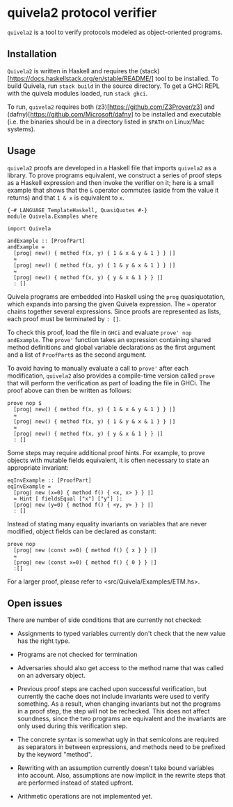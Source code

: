 # quivela2 protocol verifier

`quivela2` is a tool to verify protocols modeled as object-oriented programs.

## Installation

`Quivela2` is written in Haskell and requires the
(stack)[https://docs.haskellstack.org/en/stable/README/] tool to be installed.
To build Quivela, run `stack build` in the source directory. To get a GHCi REPL
with the quivela modules loaded, run `stack ghci`.

To run, `quivela2` requires both (z3)[https://github.com/Z3Prover/z3] and
(dafny)[https://github.com/Microsoft/dafny] to be installed and executable (i.e.
the binaries should be in a directory listed in `$PATH` on Linux/Mac systems).

## Usage

`quivela2` proofs are developed in a Haskell file that imports `quivela2` as a
library. To prove programs equivalent, we construct a series of proof steps as a
Haskell expression and then invoke the verifier on it; here is a small example
that shows that the `&` operator commutes (aside from the value it returns) and
that `1 & x` is equivalent to `x`.

```
{-# LANGUAGE TemplateHaskell, QuasiQuotes #-}
module Quivela.Examples where

import Quivela

andExample :: [ProofPart]
andExample =
  [prog| new() { method f(x, y) { 1 & x & y & 1 } } |]
  ≈
  [prog| new() { method f(x, y) { 1 & y & x & 1 } } |]
  ≈
  [prog| new() { method f(x, y) { y & x & 1 } } |]
  : []
```

Quivela programs are embedded into Haskell using the `prog` quasiquotation,
which expands into parsing the given Quivela expression. The `≈` operator chains
together several expressions. Since proofs are represented as lists, each proof
must be terminated by `: []`.

To check this proof, load the file in `GHCi` and evaluate `prove' nop andExample`.
The `prove'` function takes an expression containing shared method definitions
and global variable declarations as the first argument and a list of `ProofPart`s
as the second argument.

To avoid having to manually evaluate a call to `prove'` after each modification,
`quivela2` also provides a compile-time version called `prove` that will perform
the verification as part of loading the file in GHCi. The proof above
can then be written as follows:

```
prove nop $
  [prog| new() { method f(x, y) { 1 & x & y & 1 } } |]
  ≈
  [prog| new() { method f(x, y) { 1 & y & x & 1 } } |]
  ≈
  [prog| new() { method f(x, y) { y & x & 1 } } |]
  : []
```

Some steps may require additional proof hints. For example, to prove objects
with mutable fields equivalent, it is often necessary to state an appropriate
invariant:

```
eqInvExample :: [ProofPart]
eqInvExample =
  [prog| new (x=0) { method f() { <x, x> } } |]
  ≈ Hint [ fieldsEqual ["x"] ["y"] ]:
  [prog| new (y=0) { method f() { <y, y> } } |]
  : []
```

Instead of stating many equality invariants on variables that are never
modified, object fields can be declared as constant:

```
prove nop
  [prog| new (const x=0) { method f() { x } } |]
  ≈
  [prog| new (const x=0) { method f() { 0 } } |]
  :[]
```

For a larger proof, please refer to <src/Quivela/Examples/ETM.hs>.

## Open issues
There are number of side conditions that are currently not checked:

- Assignments to typed variables currently don't check that the new value has
  the right type.

- Programs are not checked for termination

- Adversaries should also get access to the method name that was called on
  an adversary object.

- Previous proof steps are cached upon successful verification, but currently
  the cache does not include invariants were used to verify something. As a
  result, when changing invariants but not the programs in a proof step, the
  step will not be rechecked. This does not affect soundness, since the two
  programs are equivalent and the invariants are only used during this
  verification step.
  
- The concrete syntax is somewhat ugly in that semicolons are required as
  separators in between expressions, and methods need to be prefixed by the
  keyword "method".

- Rewriting with an assumption currently doesn't take bound variables into
  account. Also, assumptions are now implicit in the rewrite steps that
  are performed instead of stated upfront.
  
- Arithmetic operations are not implemented yet.
